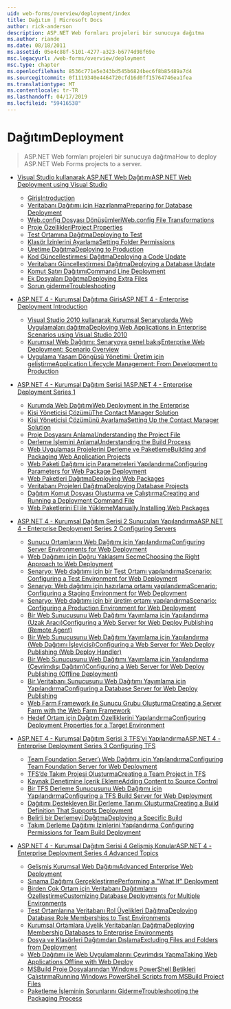 ```yaml
---
uid: web-forms/overview/deployment/index
title: Dağıtım | Microsoft Docs
author: rick-anderson
description: ASP.NET Web formları projeleri bir sunucuya dağıtma
ms.author: riande
ms.date: 08/18/2011
ms.assetid: 05e4c88f-5101-4277-a323-b6774d98f69e
msc.legacyurl: /web-forms/overview/deployment
msc.type: chapter
ms.openlocfilehash: 8536c771e5e343bd545b6824bec6f8b85489a7d4
ms.sourcegitcommit: 0f1119340e4464720cfd16d0ff15764746ea1fea
ms.translationtype: MT
ms.contentlocale: tr-TR
ms.lasthandoff: 04/17/2019
ms.locfileid: "59416538"
---
```

# <a name="deployment"></a><span data-ttu-id="64d2e-103">Dağıtım</span><span class="sxs-lookup"><span data-stu-id="64d2e-103">Deployment</span></span>

> <span data-ttu-id="64d2e-104">ASP.NET Web formları projeleri bir sunucuya dağıtma</span><span class="sxs-lookup"><span data-stu-id="64d2e-104">How to deploy ASP.NET Web Forms projects to a server.</span></span>


- [<span data-ttu-id="64d2e-105">Visual Studio kullanarak ASP.NET Web Dağıtımı</span><span class="sxs-lookup"><span data-stu-id="64d2e-105">ASP.NET Web Deployment using Visual Studio</span></span>](visual-studio-web-deployment/index.md)

    - [<span data-ttu-id="64d2e-106">Giriş</span><span class="sxs-lookup"><span data-stu-id="64d2e-106">Introduction</span></span>](visual-studio-web-deployment/introduction.md)
    - [<span data-ttu-id="64d2e-107">Veritabanı Dağıtımı için Hazırlanma</span><span class="sxs-lookup"><span data-stu-id="64d2e-107">Preparing for Database Deployment</span></span>](visual-studio-web-deployment/preparing-databases.md)
    - [<span data-ttu-id="64d2e-108">Web.config Dosyası Dönüşümleri</span><span class="sxs-lookup"><span data-stu-id="64d2e-108">Web.config File Transformations</span></span>](visual-studio-web-deployment/web-config-transformations.md)
    - [<span data-ttu-id="64d2e-109">Proje Özellikleri</span><span class="sxs-lookup"><span data-stu-id="64d2e-109">Project Properties</span></span>](visual-studio-web-deployment/project-properties.md)
    - [<span data-ttu-id="64d2e-110">Test Ortamına Dağıtma</span><span class="sxs-lookup"><span data-stu-id="64d2e-110">Deploying to Test</span></span>](visual-studio-web-deployment/deploying-to-iis.md)
    - [<span data-ttu-id="64d2e-111">Klasör İzinlerini Ayarlama</span><span class="sxs-lookup"><span data-stu-id="64d2e-111">Setting Folder Permissions</span></span>](visual-studio-web-deployment/setting-folder-permissions.md)
    - [<span data-ttu-id="64d2e-112">Üretime Dağıtma</span><span class="sxs-lookup"><span data-stu-id="64d2e-112">Deploying to Production</span></span>](visual-studio-web-deployment/deploying-to-production.md)
    - [<span data-ttu-id="64d2e-113">Kod Güncelleştirmesi Dağıtma</span><span class="sxs-lookup"><span data-stu-id="64d2e-113">Deploying a Code Update</span></span>](visual-studio-web-deployment/deploying-a-code-update.md)
    - [<span data-ttu-id="64d2e-114">Veritabanı Güncelleştirmesi Dağıtma</span><span class="sxs-lookup"><span data-stu-id="64d2e-114">Deploying a Database Update</span></span>](visual-studio-web-deployment/deploying-a-database-update.md)
    - [<span data-ttu-id="64d2e-115">Komut Satırı Dağıtımı</span><span class="sxs-lookup"><span data-stu-id="64d2e-115">Command Line Deployment</span></span>](visual-studio-web-deployment/command-line-deployment.md)
    - [<span data-ttu-id="64d2e-116">Ek Dosyaları Dağıtma</span><span class="sxs-lookup"><span data-stu-id="64d2e-116">Deploying Extra Files</span></span>](visual-studio-web-deployment/deploying-extra-files.md)
    - [<span data-ttu-id="64d2e-117">Sorun giderme</span><span class="sxs-lookup"><span data-stu-id="64d2e-117">Troubleshooting</span></span>](visual-studio-web-deployment/troubleshooting.md)
- [<span data-ttu-id="64d2e-118">ASP.NET 4 - Kurumsal Dağıtıma Giriş</span><span class="sxs-lookup"><span data-stu-id="64d2e-118">ASP.NET 4 - Enterprise Deployment Introduction</span></span>](deploying-web-applications-in-enterprise-scenarios/index.md)

    - [<span data-ttu-id="64d2e-119">Visual Studio 2010 kullanarak Kurumsal Senaryolarda Web Uygulamaları dağıtma</span><span class="sxs-lookup"><span data-stu-id="64d2e-119">Deploying Web Applications in Enterprise Scenarios using Visual Studio 2010</span></span>](deploying-web-applications-in-enterprise-scenarios/deploying-web-applications-in-enterprise-scenarios.md)
    - [<span data-ttu-id="64d2e-120">Kurumsal Web Dağıtımı: Senaryoya genel bakış</span><span class="sxs-lookup"><span data-stu-id="64d2e-120">Enterprise Web Deployment: Scenario Overview</span></span>](deploying-web-applications-in-enterprise-scenarios/enterprise-web-deployment-scenario-overview.md)
    - [<span data-ttu-id="64d2e-121">Uygulama Yaşam Döngüsü Yönetimi: Üretim için geliştirme</span><span class="sxs-lookup"><span data-stu-id="64d2e-121">Application Lifecycle Management: From Development to Production</span></span>](deploying-web-applications-in-enterprise-scenarios/application-lifecycle-management-from-development-to-production.md)
- [<span data-ttu-id="64d2e-122">ASP.NET 4 - Kurumsal Dağıtım Serisi 1</span><span class="sxs-lookup"><span data-stu-id="64d2e-122">ASP.NET 4 - Enterprise Deployment Series 1</span></span>](web-deployment-in-the-enterprise/index.md)

    - [<span data-ttu-id="64d2e-123">Kurumda Web Dağıtımı</span><span class="sxs-lookup"><span data-stu-id="64d2e-123">Web Deployment in the Enterprise</span></span>](web-deployment-in-the-enterprise/web-deployment-in-the-enterprise.md)
    - [<span data-ttu-id="64d2e-124">Kişi Yöneticisi Çözümü</span><span class="sxs-lookup"><span data-stu-id="64d2e-124">The Contact Manager Solution</span></span>](web-deployment-in-the-enterprise/the-contact-manager-solution.md)
    - [<span data-ttu-id="64d2e-125">Kişi Yöneticisi Çözümünü Ayarlama</span><span class="sxs-lookup"><span data-stu-id="64d2e-125">Setting Up the Contact Manager Solution</span></span>](web-deployment-in-the-enterprise/setting-up-the-contact-manager-solution.md)
    - [<span data-ttu-id="64d2e-126">Proje Dosyasını Anlama</span><span class="sxs-lookup"><span data-stu-id="64d2e-126">Understanding the Project File</span></span>](web-deployment-in-the-enterprise/understanding-the-project-file.md)
    - [<span data-ttu-id="64d2e-127">Derleme İşlemini Anlama</span><span class="sxs-lookup"><span data-stu-id="64d2e-127">Understanding the Build Process</span></span>](web-deployment-in-the-enterprise/understanding-the-build-process.md)
    - [<span data-ttu-id="64d2e-128">Web Uygulaması Projelerini Derleme ve Paketleme</span><span class="sxs-lookup"><span data-stu-id="64d2e-128">Building and Packaging Web Application Projects</span></span>](web-deployment-in-the-enterprise/building-and-packaging-web-application-projects.md)
    - [<span data-ttu-id="64d2e-129">Web Paketi Dağıtımı için Parametreleri Yapılandırma</span><span class="sxs-lookup"><span data-stu-id="64d2e-129">Configuring Parameters for Web Package Deployment</span></span>](web-deployment-in-the-enterprise/configuring-parameters-for-web-package-deployment.md)
    - [<span data-ttu-id="64d2e-130">Web Paketleri Dağıtma</span><span class="sxs-lookup"><span data-stu-id="64d2e-130">Deploying Web Packages</span></span>](web-deployment-in-the-enterprise/deploying-web-packages.md)
    - [<span data-ttu-id="64d2e-131">Veritabanı Projeleri Dağıtma</span><span class="sxs-lookup"><span data-stu-id="64d2e-131">Deploying Database Projects</span></span>](web-deployment-in-the-enterprise/deploying-database-projects.md)
    - [<span data-ttu-id="64d2e-132">Dağıtım Komut Dosyası Oluşturma ve Çalıştırma</span><span class="sxs-lookup"><span data-stu-id="64d2e-132">Creating and Running a Deployment Command File</span></span>](web-deployment-in-the-enterprise/creating-and-running-a-deployment-command-file.md)
    - [<span data-ttu-id="64d2e-133">Web Paketlerini El ile Yükleme</span><span class="sxs-lookup"><span data-stu-id="64d2e-133">Manually Installing Web Packages</span></span>](web-deployment-in-the-enterprise/manually-installing-web-packages.md)
- [<span data-ttu-id="64d2e-134">ASP.NET 4 - Kurumsal Dağıtım Serisi 2 Sunucuları Yapılandırma</span><span class="sxs-lookup"><span data-stu-id="64d2e-134">ASP.NET 4 - Enterprise Deployment Series 2 Configuring Servers</span></span>](configuring-server-environments-for-web-deployment/index.md)

    - [<span data-ttu-id="64d2e-135">Sunucu Ortamlarını Web Dağıtımı için Yapılandırma</span><span class="sxs-lookup"><span data-stu-id="64d2e-135">Configuring Server Environments for Web Deployment</span></span>](configuring-server-environments-for-web-deployment/configuring-server-environments-for-web-deployment.md)
    - [<span data-ttu-id="64d2e-136">Web Dağıtımı için Doğru Yaklaşımı Seçme</span><span class="sxs-lookup"><span data-stu-id="64d2e-136">Choosing the Right Approach to Web Deployment</span></span>](configuring-server-environments-for-web-deployment/choosing-the-right-approach-to-web-deployment.md)
    - [<span data-ttu-id="64d2e-137">Senaryo: Web dağıtımı için bir Test Ortamı yapılandırma</span><span class="sxs-lookup"><span data-stu-id="64d2e-137">Scenario: Configuring a Test Environment for Web Deployment</span></span>](configuring-server-environments-for-web-deployment/scenario-configuring-a-test-environment-for-web-deployment.md)
    - [<span data-ttu-id="64d2e-138">Senaryo: Web dağıtımı için hazırlama ortamı yapılandırma</span><span class="sxs-lookup"><span data-stu-id="64d2e-138">Scenario: Configuring a Staging Environment for Web Deployment</span></span>](configuring-server-environments-for-web-deployment/scenario-configuring-a-staging-environment-for-web-deployment.md)
    - [<span data-ttu-id="64d2e-139">Senaryo: Web dağıtımı için bir üretim ortamı yapılandırma</span><span class="sxs-lookup"><span data-stu-id="64d2e-139">Scenario: Configuring a Production Environment for Web Deployment</span></span>](configuring-server-environments-for-web-deployment/scenario-configuring-a-production-environment-for-web-deployment.md)
    - [<span data-ttu-id="64d2e-140">Bir Web Sunucusunu Web Dağıtımı Yayımlama için Yapılandırma (Uzak Aracı)</span><span class="sxs-lookup"><span data-stu-id="64d2e-140">Configuring a Web Server for Web Deploy Publishing (Remote Agent)</span></span>](configuring-server-environments-for-web-deployment/configuring-a-web-server-for-web-deploy-publishing-remote-agent.md)
    - [<span data-ttu-id="64d2e-141">Bir Web Sunucusunu Web Dağıtımı Yayımlama için Yapılandırma (Web Dağıtımı İşleyicisi)</span><span class="sxs-lookup"><span data-stu-id="64d2e-141">Configuring a Web Server for Web Deploy Publishing (Web Deploy Handler)</span></span>](configuring-server-environments-for-web-deployment/configuring-a-web-server-for-web-deploy-publishing-web-deploy-handler.md)
    - [<span data-ttu-id="64d2e-142">Bir Web Sunucusunu Web Dağıtımı Yayımlama için Yapılandırma (Çevrimdışı Dağıtım)</span><span class="sxs-lookup"><span data-stu-id="64d2e-142">Configuring a Web Server for Web Deploy Publishing (Offline Deployment)</span></span>](configuring-server-environments-for-web-deployment/configuring-a-web-server-for-web-deploy-publishing-offline-deployment.md)
    - [<span data-ttu-id="64d2e-143">Bir Veritabanı Sunucusunu Web Dağıtımı Yayımlama için Yapılandırma</span><span class="sxs-lookup"><span data-stu-id="64d2e-143">Configuring a Database Server for Web Deploy Publishing</span></span>](configuring-server-environments-for-web-deployment/configuring-a-database-server-for-web-deploy-publishing.md)
    - [<span data-ttu-id="64d2e-144">Web Farm Framework ile Sunucu Grubu Oluşturma</span><span class="sxs-lookup"><span data-stu-id="64d2e-144">Creating a Server Farm with the Web Farm Framework</span></span>](configuring-server-environments-for-web-deployment/creating-a-server-farm-with-the-web-farm-framework.md)
    - [<span data-ttu-id="64d2e-145">Hedef Ortam için Dağıtım Özelliklerini Yapılandırma</span><span class="sxs-lookup"><span data-stu-id="64d2e-145">Configuring Deployment Properties for a Target Environment</span></span>](configuring-server-environments-for-web-deployment/configuring-deployment-properties-for-a-target-environment.md)
- [<span data-ttu-id="64d2e-146">ASP.NET 4 - Kurumsal Dağıtım Serisi 3 TFS’yi Yapılandırma</span><span class="sxs-lookup"><span data-stu-id="64d2e-146">ASP.NET 4 - Enterprise Deployment Series 3 Configuring TFS</span></span>](configuring-team-foundation-server-for-web-deployment/index.md)

    - [<span data-ttu-id="64d2e-147">Team Foundation Server’ı Web Dağıtımı için Yapılandırma</span><span class="sxs-lookup"><span data-stu-id="64d2e-147">Configuring Team Foundation Server for Web Deployment</span></span>](configuring-team-foundation-server-for-web-deployment/configuring-team-foundation-server-for-web-deployment.md)
    - [<span data-ttu-id="64d2e-148">TFS’de Takım Projesi Oluşturma</span><span class="sxs-lookup"><span data-stu-id="64d2e-148">Creating a Team Project in TFS</span></span>](configuring-team-foundation-server-for-web-deployment/creating-a-team-project-in-tfs.md)
    - [<span data-ttu-id="64d2e-149">Kaynak Denetimine İçerik Ekleme</span><span class="sxs-lookup"><span data-stu-id="64d2e-149">Adding Content to Source Control</span></span>](configuring-team-foundation-server-for-web-deployment/adding-content-to-source-control.md)
    - [<span data-ttu-id="64d2e-150">Bir TFS Derleme Sunucusunu Web Dağıtımı için Yapılandırma</span><span class="sxs-lookup"><span data-stu-id="64d2e-150">Configuring a TFS Build Server for Web Deployment</span></span>](configuring-team-foundation-server-for-web-deployment/configuring-a-tfs-build-server-for-web-deployment.md)
    - [<span data-ttu-id="64d2e-151">Dağıtımı Destekleyen Bir Derleme Tanımı Oluşturma</span><span class="sxs-lookup"><span data-stu-id="64d2e-151">Creating a Build Definition That Supports Deployment</span></span>](configuring-team-foundation-server-for-web-deployment/creating-a-build-definition-that-supports-deployment.md)
    - [<span data-ttu-id="64d2e-152">Belirli bir Derlemeyi Dağıtma</span><span class="sxs-lookup"><span data-stu-id="64d2e-152">Deploying a Specific Build</span></span>](configuring-team-foundation-server-for-web-deployment/deploying-a-specific-build.md)
    - [<span data-ttu-id="64d2e-153">Takım Derleme Dağıtımı İzinlerini Yapılandırma </span><span class="sxs-lookup"><span data-stu-id="64d2e-153">Configuring Permissions for Team Build Deployment</span></span>](configuring-team-foundation-server-for-web-deployment/configuring-permissions-for-team-build-deployment.md)
- [<span data-ttu-id="64d2e-154">ASP.NET 4 - Kurumsal Dağıtım Serisi 4 Gelişmiş Konular</span><span class="sxs-lookup"><span data-stu-id="64d2e-154">ASP.NET 4 - Enterprise Deployment Series 4 Advanced Topics</span></span>](advanced-enterprise-web-deployment/index.md)

    - [<span data-ttu-id="64d2e-155">Gelişmiş Kurumsal Web Dağıtımı</span><span class="sxs-lookup"><span data-stu-id="64d2e-155">Advanced Enterprise Web Deployment</span></span>](advanced-enterprise-web-deployment/advanced-enterprise-web-deployment.md)
    - [<span data-ttu-id="64d2e-156">Sınama Dağıtımı Gerçekleştirme</span><span class="sxs-lookup"><span data-stu-id="64d2e-156">Performing a "What If" Deployment</span></span>](advanced-enterprise-web-deployment/performing-a-what-if-deployment.md)
    - [<span data-ttu-id="64d2e-157">Birden Çok Ortam için Veritabanı Dağıtımlarını Özelleştirme</span><span class="sxs-lookup"><span data-stu-id="64d2e-157">Customizing Database Deployments for Multiple Environments</span></span>](advanced-enterprise-web-deployment/customizing-database-deployments-for-multiple-environments.md)
    - [<span data-ttu-id="64d2e-158">Test Ortamlarına Veritabanı Rol Üyelikleri Dağıtma</span><span class="sxs-lookup"><span data-stu-id="64d2e-158">Deploying Database Role Memberships to Test Environments</span></span>](advanced-enterprise-web-deployment/deploying-database-role-memberships-to-test-environments.md)
    - [<span data-ttu-id="64d2e-159">Kurumsal Ortamlara Üyelik Veritabanları Dağıtma</span><span class="sxs-lookup"><span data-stu-id="64d2e-159">Deploying Membership Databases to Enterprise Environments</span></span>](advanced-enterprise-web-deployment/deploying-membership-databases-to-enterprise-environments.md)
    - [<span data-ttu-id="64d2e-160">Dosya ve Klasörleri Dağıtımdan Dışlama</span><span class="sxs-lookup"><span data-stu-id="64d2e-160">Excluding Files and Folders from Deployment</span></span>](advanced-enterprise-web-deployment/excluding-files-and-folders-from-deployment.md)
    - [<span data-ttu-id="64d2e-161">Web Dağıtımı ile Web Uygulamalarını Çevrimdışı Yapma</span><span class="sxs-lookup"><span data-stu-id="64d2e-161">Taking Web Applications Offline with Web Deploy</span></span>](advanced-enterprise-web-deployment/taking-web-applications-offline-with-web-deploy.md)
    - [<span data-ttu-id="64d2e-162">MSBuild Proje Dosyalarından Windows PowerShell Betikleri Çalıştırma</span><span class="sxs-lookup"><span data-stu-id="64d2e-162">Running Windows PowerShell Scripts from MSBuild Project Files</span></span>](advanced-enterprise-web-deployment/running-windows-powershell-scripts-from-msbuild-project-files.md)
    - [<span data-ttu-id="64d2e-163">Paketleme İşleminin Sorunlarını Giderme</span><span class="sxs-lookup"><span data-stu-id="64d2e-163">Troubleshooting the Packaging Process</span></span>](advanced-enterprise-web-deployment/troubleshooting-the-packaging-process.md)

